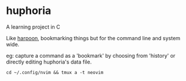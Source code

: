 # huphoria

A learning project in C  

Like [harpoon](https://github.com/ThePrimeagen/harpoon), bookmarking things but for the command line and system wide.

eg:
capture a command as a 'bookmark' by choosing from 'history' or directly editing huphoria's data file.

```
cd ~/.config/nvim && tmux a -t neovim
```
